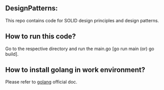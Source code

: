 ## DesignPatterns:
This repo contains code for SOLID design principles and design patterns.

## How to run this code?
Go to the respective directory and run the main.go [go run main (or) go build].

## How to install golang in work environment?
Please refer to [golang](https://go.dev/doc/install) official doc.